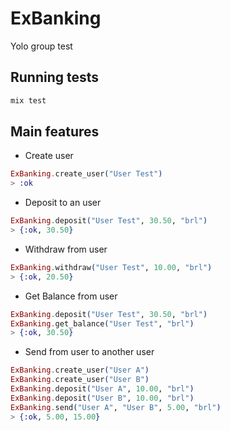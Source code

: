 # ExBanking

Yolo group test

## Running tests

```sh
mix test
```

## Main features

- Create user
```elixir
ExBanking.create_user("User Test")
> :ok
```

- Deposit to an user
```elixir
ExBanking.deposit("User Test", 30.50, "brl")
> {:ok, 30.50}
```

- Withdraw from user
```elixir
ExBanking.withdraw("User Test", 10.00, "brl")
> {:ok, 20.50}
```

- Get Balance from user
```elixir
ExBanking.deposit("User Test", 30.50, "brl")
ExBanking.get_balance("User Test", "brl")
> {:ok, 30.50}
```

- Send from user to another user
```elixir
ExBanking.create_user("User A")
ExBanking.create_user("User B")
ExBanking.deposit("User A", 10.00, "brl")
ExBanking.deposit("User B", 10.00, "brl")
ExBanking.send("User A", "User B", 5.00, "brl")
> {:ok, 5.00, 15.00}
```
